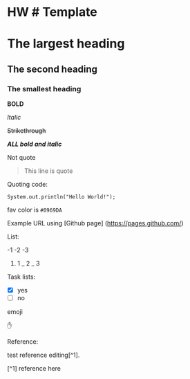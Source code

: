 # HW # Template
# The largest heading
## The second heading
### The smallest heading

**BOLD**

_ltalic_

~~Strikethrough~~

***ALL bold and italic***

Not quote

> This line is quote

Quoting code:

```
System.out.println("Hello World!");
```
fav color is `#0969DA`

Example URL using [Github page] (https://pages.github.com/)

List:

-1
-2
-3

1. 1
   _ 2
     _ 3


Task lists:

- [x] yes
- [ ] no

emoji

:raised_hand:

Reference:

test reference editing[^1].

[^1] reference here
